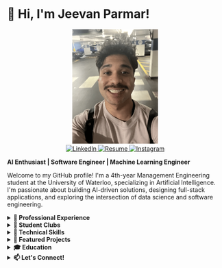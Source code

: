 # 👋 Hi, I'm Jeevan Parmar!

<div align="center">
  <img src="https://github.com/jeevanp03/jeevanp03/blob/main/imgs/IMG_2307.png" alt="Jeevan Parmar" width="200"/>
</div>

<div align="center">
  <a href="https://linkedin.com/in/jeevan-parmar-62b464194" target="_blank">
    <img src="https://img.shields.io/badge/LinkedIn-0077B5?style=for-the-badge&logo=linkedin&logoColor=white" alt="LinkedIn" />
  </a>
  <!-- Updated resume link below -->
  <a href="https://github.com/jeevanp03/jeevanp03/raw/main/imgs/Jeevan_s_Resume.pdf?raw=true"
     download="Jeevan_s_Resume.pdf"
     target="_blank">
    <img src="https://img.shields.io/badge/Resume-Download-red?style=for-the-badge&logo=adobeacrobatreader&logoColor=white" 
         alt="Resume" />
  </a>
  <a href="https://www.instagram.com/jeevan.prmr" target="_blank">
    <img src="https://img.shields.io/badge/Instagram-E4405F?style=for-the-badge&logo=instagram&logoColor=white" alt="Instagram" />
  </a>
</div>

**AI Enthusiast | Software Engineer | Machine Learning Engineer**

Welcome to my GitHub profile! I'm a 4th-year Management Engineering student at the University of Waterloo, specializing in Artificial Intelligence. I'm passionate about building AI-driven solutions, designing full-stack applications, and exploring the intersection of data science and software engineering.

<details>
  <summary><strong>💼 Professional Experience</strong></summary>

- **Social Robotics Programmer - Researcher** @ Norwegian University of Science and Technology, Trondheim, Norway  
  *Jan 2025 - April 2025*
  - Developed a conversational agent using Adaptive, Corrective, and Self RAG patterns, boosting accuracy by 80%
  - Integrated a Python agent with custom Kotlin Furhat skills for NorwAI’s first agent-based robot-connected backend
  - Optimized models with llama.ccp, reducing cloud dependency by 15% and achieving sub-8s responses
  - Led the full feature lifecycle from ideation to evaluation, aligning with NorwAI’s research innovation goals

- **Software Engineer Co-op** @ Cognite, Austin, Texas  
  *May 2024 — Sept 2024*
  - Developed Cognite’s first industrial agent for the Atlas AI program, integrating tools for troubleshooting workflows
  - Boosted doc-parser’s keyword extraction accuracy to 90% using advanced embedding and cross-encoding techniques
  - Integrated Gemini model into Cognite’s doc-parser, enabling GCP users access and enhancing overall functionality
  - Implemented the Tail Generation Pattern to generate summaries, optimizing long-term memory recursively

- **AI Engineer** @ XCare, Toronto, Ontario  
  *Oct 2023 — Oct 2024*
  - Fine-tuned Dense CNNs and Vision Transformers for X-ray diagnosis, achieving 90% accuracy
  - Developed a RAPTOR-AI pipeline, increasing retrieval accuracy to 95%, graded by medical professionals
  - Architected a RAG-AI pipeline delivering personalized rehabilitation info with references from medical sources
  - Wrote, presented, and published a paper on the tool at the Canadian Undergraduate Conference on AI

- **Software Engineer Co-op** @ Genellipse Inc., Toronto, Ontario  
  *Sept 2023 — Dec 2023*
  - Optimized MongoDB architecture: enabling vector similarity search, enhancing data efficiency across 13 collections
  - Boosted data processing accuracy by 75% with Adobe and RAG, while decreasing runtime to sub-3 minutes
  - Implemented MNN and RNN Pytorch models, leading to a R2 of 0.85 and 0.95, respectively
    
- **Full Stack Developer** @ Approva Financial, Toronto, Ontario  
  *Jan 2023 — Dec 2023*
  - Helped to secure round 2 funding within Techstars incubator through key contributions to the MERN application
  - Aided in building a machine learning-based recommendation system for matching lenders with brokers’ applicants
  - Contributed to improving lender-applicant matchmaking accuracy through predictive analytics integration
</details>

<details>
  <summary><strong>🏫 Student Clubs</strong></summary>

- **Core Member - AI Developer** @ WAT.ai, Waterloo, Ontario  
  *Oct 2023 — Oct 2024*
  Xray Tooling Project:
  - Integrated OpenAI's, HuggingFace's, and Cohere's models into the RAG pipeline, improving interpretations
  - Introduced ChromaDB into RAG pipeline, boosting rehabilitation recommendation system accuracy by 80%
  - Developed an API-driven Xray Tooling Chatbot leveraging RAG and NLP, decreasing latency to sub-2 minutes
</details>

<details>
  <summary><strong>🔧 Technical Skills</strong></summary>

- **Languages:** Java, Python, Kotlin, JavaScript, SQL, R, C#
- **Frameworks:** LangChain, LangGraph, Llama.ccp, HuggingFace, OpenAI, Cohere, JUnit, Express.js, Redux
- **Libraries:** PyTorch, pandas, NumPy, Scikit-learn, React.js, Node.js
- **Tools:** Docker, Firebase, Azure, AWS, Git, MySQL, MongoDB, ChromaDB

</details>

<details>
  <summary><strong>🌟 Featured Projects</strong></summary>

### [Search Engine](https://github.com/jeevanp03/Search_Engine)
*Capstone Project for MSE 541*
- **Tech Stack:** Python
- Developed a search engine from scratch for MSE 541, leveraging BM25 for document retrieval and cosine similarity to generate query-biased summaries. Conducted retrieval analysis using hypothesis testing and t-tests to compare search engine performance and applied ranked retrieval techniques to optimize relevance and user satisfaction.

### [Audio Transcriber](https://github.com/jeevanp03/Audio_Transcription)
*Tool Used to Help Complete MSE 343*
- **Tech Stack:** Python, OpenAI, HuggingFace
- Developed an AI-powered audio transcription tool integrating OpenAI's GPT and Whisper models with open-source models from Hugging Face. Combined voice recognition and LLMs to parse and clean data, and implemented a human-in-the-loop system to enhance transcription accuracy and efficiency.

### [Meal Stream](https://github.com/MSci-245-react/course-project-team-23)
*Capstone Project for MSCI 342*
- **Tech Stack:** MySQL, Firebase, JavaScript, Node.js, React.js, Redux, Express.js
- Developed a full-stack web application that allows users to plan meals based on dietary preferences and allergies, generate shopping lists, and track nutritional info.

### [Nodal Price Forecast Algorithm](https://github.com/MSCI-446-Project-Team/MSCI_446_ML_Course_Project)
*Capstone Project for MSCI 446*
- **Tech Stack:** MongoDB, Python, Scikit-learn, PyTorch
- Applied machine learning techniques (Random Forest, XGBoost, LSTM) to predict energy prices in the US PJM Energy market, achieving significant accuracy with the Decision Tree model.

### [IMDB Clone](https://github.com/jeevanp03/IMDB_Clone)
*Final Project for MSCI 245*
- **Tech Stack:** MySQL, JavaScript, React.js, Node.js, Express.js
- Built a full-stack clone of IMDB, leveraging React.js for the front end and Node.js for server-side development.

### [NBA Fantasy Projection](https://jeevanp03.github.io/nbaprediction-website/)
*Self-Directed Learning Project*
- **Tech Stack:** Python, Scikit-learn, MySQL
- Developed an ML model to predict player performance in the NBA based on historical data, applying algorithms such as Simple Linear Regression, K-Nearest Neighbors, and Decision Tree Regressor.

</details>

<details>
  <summary><strong>🎓 Education</strong></summary>

**University of Waterloo**  
*Bachelor of Applied Science (Honours Co-op)*  
Management Engineering, Artificial Intelligence Option  
*Sept 2021 — Present*  
- **Key Courses:** Machine Learning (MSCI 446), Principles of Software Engineering (MSCI 342), Databases & Software Design (MSCI 245), Algorithms & Data Structures (MSCI 240), Human-Computer Interaction (MSE 343), Search Engines (MSE 541)

</details>

<details>
  <summary><strong>📫 Let's Connect!</strong></summary>

- **GitHub:** [jeevanp03](https://github.com/jeevanp03)
- **LinkedIn:** [Jeevan Parmar](https://linkedin.com/in/jeevan-parmar-62b464194)
- **Instagram:** [jeevan.prmr](https://www.instagram.com/jeevan.prmr)
- **Email:** [j29parma@uwaterloo.ca](mailto:j29parma@uwaterloo.ca)

Feel free to explore my projects and get in touch if you'd like to collaborate or discuss opportunities!

</details>

